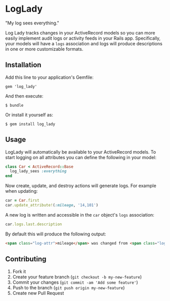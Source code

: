 # LogLady

"My log sees everything."

Log Lady tracks changes in your ActiveRecord models so you can more easily implement audit logs or activity feeds in your Rails app. Specifically, your models will have a `logs` association and logs will produce descriptions in one or more customizable formats.

## Installation

Add this line to your application's Gemfile:

    gem 'log_lady'

And then execute:

    $ bundle

Or install it yourself as:

    $ gem install log_lady

## Usage

LogLady will automatically be available to your ActiveRecord models. To start logging on all attributes you can define the following in your model:

```ruby
class Car < ActiveRecord::Base
  log_lady_sees :everything
end
```

Now create, update, and destroy actions will generate logs. For example when updating:

```ruby
car = Car.first
car.update_attribute!(:mileage, '14,101')
```

A new log is written and accessible in the `car` object's `logs` association:

```ruby
car.logs.last.description
```

By default this will produce the following output:

```html
<span class="log-attr">mileage</span> was changed from <span class="log-val log-from">12,120</span> to <span class="log-val log-to">14,101</span>
```



## Contributing

1. Fork it
2. Create your feature branch (`git checkout -b my-new-feature`)
3. Commit your changes (`git commit -am 'Add some feature'`)
4. Push to the branch (`git push origin my-new-feature`)
5. Create new Pull Request
